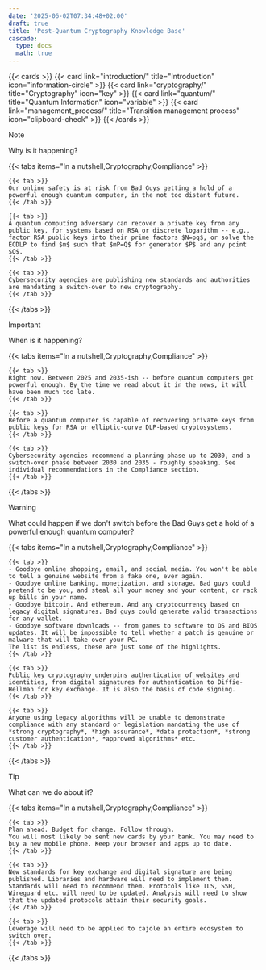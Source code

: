 ```yaml
---
date: '2025-06-02T07:34:48+02:00'
draft: true
title: 'Post-Quantum Cryptography Knowledge Base'
cascade:
  type: docs
  math: true
---
```


{{< cards >}}
  {{< card link="introduction/" title="Introduction" icon="information-circle" >}}
    {{< card link="cryptography/" title="Cryptography" icon="key" >}}
    {{< card link="quantum/" title="Quantum Information" icon="variable" >}}
    {{< card link="management_process/" title="Transition management process" icon="clipboard-check" >}}
{{< /cards >}}

> [!NOTE]
> Why is it happening?

{{< tabs items="In a nutshell,Cryptography,Compliance" >}}

    {{< tab >}}
    Our online safety is at risk from Bad Guys getting a hold of a powerful enough quantum computer, in the not too distant future.
    {{< /tab >}}

    {{< tab >}}
    A quantum computing adversary can recover a private key from any public key, for systems based on RSA or discrete logarithm -- e.g., factor RSA public keys into their prime factors $N=pq$, or solve the ECDLP to find $m$ such that $mP=Q$ for generator $P$ and any point $Q$.
    {{< /tab >}}
    
    {{< tab >}}
    Cybersecurity agencies are publishing new standards and authorities are mandating a switch-over to new cryptography.
    {{< /tab >}}
    
{{< /tabs >}}

> [!IMPORTANT]
> When is it happening?

{{< tabs items="In a nutshell,Cryptography,Compliance" >}}

    {{< tab >}}
    Right now. Between 2025 and 2035-ish -- before quantum computers get powerful enough. By the time we read about it in the news, it will have been much too late.
    {{< /tab >}}

    {{< tab >}}
    Before a quantum computer is capable of recovering private keys from public keys for RSA or elliptic-curve DLP-based cryptosystems.
    {{< /tab >}}
    
    {{< tab >}}
    Cybersecurity agencies recommend a planning phase up to 2030, and a switch-over phase between 2030 and 2035 - roughly speaking. See individual recommendations in the Compliance section.
    {{< /tab >}}
    
{{< /tabs >}}

> [!WARNING]
> What could happen if we don't switch before the Bad Guys get a hold of a powerful enough quantum computer?

{{< tabs items="In a nutshell,Cryptography,Compliance" >}}

    {{< tab >}}
    - Goodbye online shopping, email, and social media. You won't be able to tell a genuine website from a fake one, ever again.
    - Goodbye online banking, monetization, and storage. Bad guys could pretend to be you, and steal all your money and your content, or rack up bills in your name.
    - Goodbye bitcoin. And ethereum. And any cryptocurrency based on legacy digital signatures. Bad guys could generate valid transactions for any wallet.
    - Goodbye software downloads -- from games to software to OS and BIOS updates. It will be impossible to tell whether a patch is genuine or malware that will take over your PC.
    The list is endless, these are just some of the highlights.
    {{< /tab >}}

    {{< tab >}}
    Public key cryptography underpins authentication of websites and identities, from digital signatures for authentication to Diffie-Hellman for key exchange. It is also the basis of code signing.
    {{< /tab >}}
    
    {{< tab >}}
    Anyone using legacy algorithms will be unable to demonstrate compliance with any standard or legislation mandating the use of *strong cryptography*, *high assurance*, *data protection*, *strong customer authentication*, *approved algorithms* etc.
    {{< /tab >}}
    
{{< /tabs >}}

> [!TIP]
> What can we do about it?

{{< tabs items="In a nutshell,Cryptography,Compliance" >}}

    {{< tab >}}
    Plan ahead. Budget for change. Follow through.
    You will most likely be sent new cards by your bank. You may need to buy a new mobile phone. Keep your browser and apps up to date.
    {{< /tab >}}

    {{< tab >}}
    New standards for key exchange and digital signature are being published. Libraries and hardware will need to implement them. Standards will need to recommend them. Protocols like TLS, SSH, Wireguard etc. will need to be updated. Analysis will need to show that the updated protocols attain their security goals.
    {{< /tab >}}
    
    {{< tab >}}
    Leverage will need to be applied to cajole an entire ecosystem to switch over.
    {{< /tab >}}
    
{{< /tabs >}}